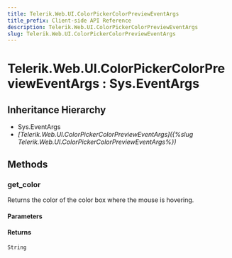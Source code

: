 ```yaml
---
title: Telerik.Web.UI.ColorPickerColorPreviewEventArgs
title_prefix: Client-side API Reference
description: Telerik.Web.UI.ColorPickerColorPreviewEventArgs
slug: Telerik.Web.UI.ColorPickerColorPreviewEventArgs
---
```


# Telerik.Web.UI.ColorPickerColorPreviewEventArgs : Sys.EventArgs 

## Inheritance Hierarchy

* Sys.EventArgs
* *[Telerik.Web.UI.ColorPickerColorPreviewEventArgs]({%slug Telerik.Web.UI.ColorPickerColorPreviewEventArgs%})*


## Methods

###  get_color

Returns the color of the color box where the mouse is hovering. 

#### Parameters

#### Returns

`String`

